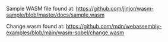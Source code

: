 Sample WASM file found at:
https://github.com/jinjor/wasm-sample/blob/master/docs/sample.wasm

Change.wasm found at:
https://github.com/mdn/webassembly-examples/blob/main/wasm-sobel/change.wasm
